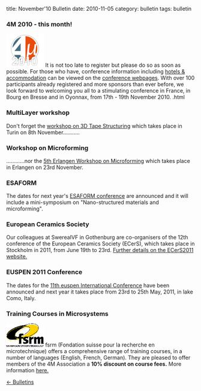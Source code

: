 title: November'10 Bulletin
date: 2010-11-05 
category: bulletin
tags: bulletin

<!--break-->
###  4M 2010 - this month!


![4M2010](/images/4m-logotight_web.png)
It is not too late to register but please do so as soon as possible. For those who have, conference information including [hotels & accommodation](/content/Hotels-and-Acommodation/Hotels-and-Acommodation.html) can be viewed on the [conference webpages](/conference/2010).  With over 100 participants already registered and more sponsors than ever before, we look forward to welcoming you all to a stimulating conference in France, in Bourg en Bresse and in Oyonnax, from 17th - 19th November 2010.  .html
  
###  MultiLayer workshop

Don't forget the [workshop on 3D Tape Structuring](/event/Workshop-Tape-3D-structuring) which takes place in Turin on 8th November...........  
  
###  Workshop on Microforming

............nor the [5th Erlangen Workshop on Microforming](/event/Erlangen-workshop-microforming) which takes place in Erlangen on 23rd November.    
  
###  ESAFORM

The dates for next year's [ESAFORM conference](/event/ESAFORM) are announced and it will include a mini-symposium on "Nano-structured materials and microforming".  
  
###  European Ceramics Society

Our colleagues at SwereaIVF in Gothenburg are co-organisers of the 12th conference of the European Ceramics Society (ECerS), which takes place in Stockholm in 2011, from June 19th to 23rd. [Further details on the ECerS2011 website.](http://www.ecers2011.se/)
  
###  EUSPEN 2011 Conference

The dates for the [11th euspen International Conference](http://www.como2011.euspen.eu/) have been announced and next year it takes place from 23rd to 25th May, 2011, in lake Como, Italy. 
  
###  Training Courses in Microsystems

![FSRM](/images/FSRM_LOGO_web.gif)
fsrm (Fondation suisse pour la recherche en microtechnique) offers a comprehensive range of training courses, in a number of languages (English, French, German). They are pleased to offer members of the 4M Association a <b>10% discount on course fees.</b> More information [here.](/content/fsrm-training-courses/fsrm-training-courses.html)

[&larr; Bulletins](/bulletin/index.html)